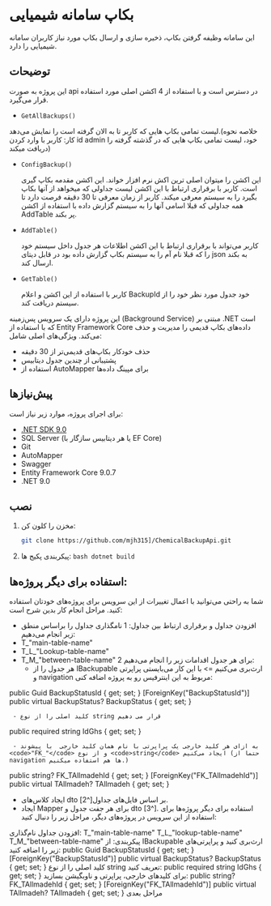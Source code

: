 # بکاپ سامانه شیمیایی


این سامانه وظیفه گرفتن بکاپ، ذخیره سازی و ارسال بکاپ مورد نیاز کاربران سامانه شیمیایی را دارد. 

## توضیحات  
این پروژه به صورت api در دسترس است و با استفاده از 4 اکشن اصلی مورد استفاده قرار می‌گیرد.
- <code >GetAllBackups()</code>
  
لیست تمامی بکاپ هایی که کاربر تا به الان گرفته است را نمایش می‌دهد.(خلاصه نحوه کار: کاربر با وارد کردن id admin خود، لیست تمامی بکاپ هایی که در گذشته گرفته را دریافت میکند)



- <code >ConfigBackup()</code>
  
  این اکشن را میتوان اصلی ترین اکش نرم افزار خواند. این اکشن مقدمه بکاپ گیری است. کاربر با برقراری ارتباط با این اکشن لیست جداولی که میخواهد از آنها بکاپ بگیرد را به سیستم معرفی میکند. کاربر از زمان معرفی تا 30 دقیقه فرصت دارد تا همه جداولی که قبلا اسامی آنها را به سیستم گزارش داده با استفاده از اکشن AddTable پر بکند.


  
- <code >AddTable()</code>
  
   کاربر می‌تواند با برقراری ارتباط با این اکشن اطلاعات هر جدول داخل سیستم خود را که قبلا نام آم را به سیستم بکاپ گزارش داده بود در قابل دیتای json به بکند ارسال کند.


  
- <code >GetTable()</code>

  کاربر با استفاده از این اکشن و اعلام BackupId خود جدول مورد نظر خود را از سیستم دریافت کند. 



  
این پروژه دارای یک سرویس پس‌زمینه (Background Service) مبتنی بر .NET است که با استفاده از Entity Framework Core داده‌های بکاپ قدیمی را مدیریت و حذف می‌کند. ویژگی‌های اصلی شامل:  
- حذف خودکار بکاپ‌های قدیمی‌تر از 30 دقیقه  
- پشتیبانی از چندین جدول دیتابیس  
- استفاده از AutoMapper برای مپینگ داده‌ها  


## پیش‌نیازها  
برای اجرای پروژه، موارد زیر نیاز است:  
- [.NET SDK 9.0](https://dotnet.microsoft.com/download/dotnet/9.0)  
- SQL Server (یا هر دیتابیس سازگار با EF Core)  
- Git  
- AutoMapper
- Swagger
- Entity Framework Core 9.0.7
- .NET 9.0  

## نصب 
1. مخزن را کلون کن:  
   ```bash
   git clone https://github.com/mjh315]/ChemicalBackupApi.git

2. پیکربندی پکیج ها:
      ```bash dotnet build```



## ‌استفاده برای دیگر پروژه‌ها:
شما به راحتی می‌توانید با اعمال تغییرات از این سرویس برای پروژه‌های خودتان استفاده کنید.
مراحل انجام کار بدین شرح است:
-  افزودن جداول و برقراری ارتباط بین جداول:
  1  نامگذاری جداول را براساس منطق زیر انجام می‌دهیم:
  -  T_"main-table-name"
  -  T_L_"Lookup-table-name"
  -  T_M_"between-table-name"
  2  برای هر جدول اقدامات زیر را انجام می‌دهیم:
     - هر جدول را از IBackupable ارث‌بری می‌کنیم => با این کار می‌بایستی پراپرتی و navigation مربوط به این اینترفیس رو به پروژه اضافه کنی:
       
public Guid BackupStatusId { get; set; }
[ForeignKey("BackupStatusId")]
public virtual BackupStatus? BackupStatus { get; set; }



     - کلید اصلی را از نوع string قرار می دهیم
       
public required string IdGhs { get; set; }

     - به ازای هر کلید خارجی یک پراپرتی با نام همان کلید خارجی  با پیشوند <code>"FK_"</code> و از نوع <code>string</code> ایجاد می‌کنیم (حتما از navigation ها هم استفاده میکنیم.)
   
public string? FK_TAllmadehId { get; set; }
[ForeignKey("FK_TAllmadehId")]
public virtual TAllmadeh? TAllmadeh { get; set; }

-  ایجاد کلاس‌های dto بر اساس فایل‌های جداول[^2].
-  ایجاد Mapper برای هر جفت جدول و dto [3^].
استفاده برای دیگر پروژه‌ها
برای استفاده از این سرویس در پروژه‌های دیگر، مراحل زیر را دنبال کنید:

افزودن جداول
نام‌گذاری:
T_"main-table-name"
T_L_"lookup-table-name"
T_M_"between-table-name"
پیکربندی:
از IBackupable ارث‌بری کنید و پراپرتی‌های زیر را اضافه کنید:
public Guid BackupStatusId { get; set; }
[ForeignKey("BackupStatusId")] public virtual BackupStatus? BackupStatus { get; set; }
کلید اصلی را از نوع string تعریف کنید:
public required string IdGhs { get; set; }
برای کلیدهای خارجی، پراپرتی و ناوبگیشن بسازید:
public string? FK_TAllmadehId { get; set; }
[ForeignKey("FK_TAllmadehId")] public virtual TAllmadeh? TAllmadeh { get; set; }
مراحل بعدی

  
